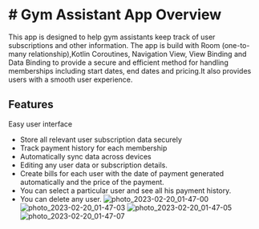 # # Gym Assistant App Overview

This app is designed to help gym assistants keep track of user subscriptions and other information. The app is build with Room (one-to-many relationship),Kotlin Coroutines, Navigation View, View Binding and Data Binding to provide a secure and efficient method for handling memberships including start dates, end dates and pricing.It also provides users with a smooth user experience. 

## Features 
Easy user interface 
- Store all relevant user subscription data securely 
- Track payment history for each membership 
- Automatically sync data across devices
- Editing any user data or subscription details.
- Create bills for each user with the date of payment generated automatically and the price of the payment.
- You can select a particular user and see all his payment history.
- You can delete any user.
![photo_2023-02-20_01-47-00](https://user-images.githubusercontent.com/52071472/219982807-d1316010-bce1-43fa-a9a5-5611898516b6.jpg)
![photo_2023-02-20_01-47-03](https://user-images.githubusercontent.com/52071472/219982813-270e20b2-0412-4c6d-9887-27bd09a7b8d1.jpg)
![photo_2023-02-20_01-47-05](https://user-images.githubusercontent.com/52071472/219982820-2671f643-053c-4c62-8bfe-f0bdbb3cc2bb.jpg)
![photo_2023-02-20_01-47-07](https://user-images.githubusercontent.com/52071472/219982828-5b6fe8a0-bb21-4e99-a50d-509f6b66c073.jpg)
